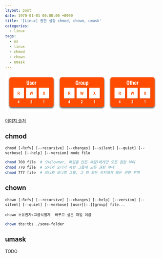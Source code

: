 ```yaml
---
layout: post
date: 1970-01-01 00:00:00 +0900
title: '[Linux] 권한 설정 chmod, chown, umask'
categories:
  - linux
tags:
  - os
  - linux
  - chmod
  - chown
  - umask
---
```


![](/images/chmod-chown-umask-image.png)

[이미지 출처](http://endlessgeek.com/2014/02/chmod-explained-linux-file-permissions)

## chmod
```
chmod [-Rcfv] [--recursive] [--changes] [--silent] [--quiet] [--verbose] [--help] [--version] mode file
```
```bash
chmod 700 file  # 오너(owner, 파일을 만든 사람)에게만 모든 권한 부여
chmod 770 file  # 오너와 오너가 속한 그룹에 모든 권한 부여
chmod 777 file  # 오너와 오너의 그룹, 그 외 모든 유저에게 모든 권한 부여
```

## chown
```
chown [-Rcfv] [--recursive] [--changes] [--help] [--version] [--silent] [--quiet] [--verbose] [user][:.][group] file...

chown 소유권자:그룹식별자  바꾸고 싶은 파일 이름
```
```bash
chown tbs:tbs ./some-folder

```

## umask
TODO
